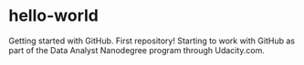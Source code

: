# hello-world
Getting started with GitHub.  First repository!
Starting to work with GitHub as part of the Data Analyst Nanodegree program through Udacity.com.
